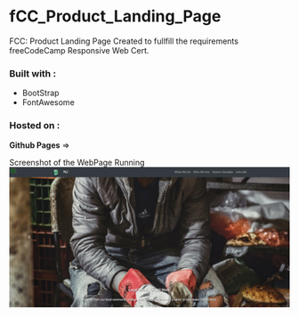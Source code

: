 # fCC_Product_Landing_Page
FCC: Product Landing Page
Created to fullfill the requirements freeCodeCamp Responsive Web Cert.

### Built with :
* BootStrap 
* FontAwesome

### Hosted on : 
 **Github Pages** => 

Screenshot of the WebPage Running
![Image of Screenshot](https://github.com/Nerajno/fCC_Product_Landing_Page/blob/master/media/bakingScreenShot.png)




